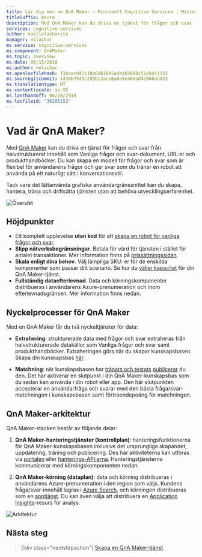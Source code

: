 ```yaml
---
title: Lär dig mer om QnA Maker – Microsoft Cognitive Services | Microsoft Docs
titleSuffix: Azure
description: Med QnA Maker kan du driva en tjänst för frågor och svar från halvstrukturerat innehåll som Vanliga frågor och svar-dokument, URL:er och produkthandböcker.
services: cognitive-services
author: noellelacharite
manager: nolachar
ms.service: cognitive-services
ms.component: QnAMaker
ms.topic: overview
ms.date: 06/15/2018
ms.author: nolachar
ms.openlocfilehash: f34cec047c18a6db10b5adda82800c51d44c1155
ms.sourcegitcommit: 1438b7549c2d9bc2ace6a0a3e460ad4206bad423
ms.translationtype: HT
ms.contentlocale: sv-SE
ms.lasthandoff: 06/20/2018
ms.locfileid: "36295153"
---
```

# <a name="what-is-qna-maker"></a>Vad är QnA Maker?

Med [QnA Maker](https://qnamaker.ai) kan du driva en tjänst för frågor och svar från halvstrukturerat innehåll som Vanliga frågor och svar-dokument, URL:er och produkthandböcker. Du kan skapa en modell för frågor och svar som är flexibel för användarens frågor och ger svar som du tränar en robot att använda på ett naturligt sätt i konversationsstil.

Tack vare det lättanvända grafiska användargränssnittet kan du skapa, hantera, träna och driftsätta tjänsten utan att behöva utvecklingserfarenhet.

![Översikt](../media/qnamaker-overview-learnabout/overview.png)

## <a name="highlights"></a>Höjdpunkter

- Ett komplett upplevelse **utan kod** för att [skapa en robot för vanliga frågor och svar](https://aka.ms/qnamaker-docs-create-faqbot).
- **Slipp nätverksbegränsningar**. Betala för värd för tjänsten i stället för antalet transaktioner. Mer information finns på [prissättningssidan](https://aka.ms/qnamaker-docs-pricing).
- **Skala enligt dina behov**. Välj lämpliga SKU: er för de enskilda komponenter som passar ditt scenario. Se hur du [väljer kapacitet](https://aka.ms/qnamaker-docs-capacity) för din QnA Maker-tjänst.
- **Fullständig dataefterlevnad**. Data och körningskomponenter distribueras i användarens Azure-prenumeration och inom efterlevnadsgränsen. Mer information finns nedan.

## <a name="key-qna-maker-processes"></a>Nyckelprocesser för QnA Maker

Med en QnA Maker får du två nyckeltjänster för data:

* **Extrahering**: strukturerade data med frågor och svar extraheras från halvstrukturerade datakällor som Vanliga frågor och svar samt produkthandböcker. Extraheringen görs när du skapar kunskapsbasen. Skapa din kunskapsbas [här](https://aka.ms/qnamaker-docs-createkb).

* **Matchning**: när kunskapsbasen har [tränats och testats](https://aka.ms/qnamaker-docs-trainkb) [publicerar](https://aka.ms/qnamaker-docs-publishkb) du den. Det här aktiverar en slutpunkt i din QnA Maker-kunskapsbas som du sedan kan använda i din robot eller app. Den här slutpunkten accepterar en användarfråga och svarar med den bästa fråga/svar-matchningen i kunskapsbasen samt förtroendepoäng för matchningen.

## <a name="qna-maker-architecture"></a>QnA Maker-arkitektur

QnA Maker-stacken består av följande delar:

1. **QnA Maker-hanteringstjänster (kontrollplan)**: hanteringsfunktionerna för QnA Maker-kunskapsbasen inklusive det ursprungliga skapandet, uppdatering, träning och publicering. Des här aktiviteterna kan utföras via [portalen](https://qnamaker.ai) eller [hanterings-API:erna](https://aka.ms/qnamaker-v4-apis). Hanteringstjänsterna kommunicerar med körningskomponenten nedan.

2. **QnA Maker-körning (dataplan)**: data och körning distribueras i användarens Azure-prenumeration i den region som väljs. Kundens fråga/svar-innehåll lagras i [Azure Search](https://azure.microsoft.com/services/search/), och körningen distribueras som en [apptjänst](https://azure.microsoft.com/services/app-service/). Du kan även välja att distribuera en [Application Insights](https://azure.microsoft.com/services/application-insights/)-resurs för analys.

![Arkitektur](../media/qnamaker-overview-learnabout/architecture.png)

## <a name="next-steps"></a>Nästa steg

> [!div class="nextstepaction"]
> [Skapa en QnA Maker-tjänst](../how-to/set-up-qnamaker-service-azure.md)
